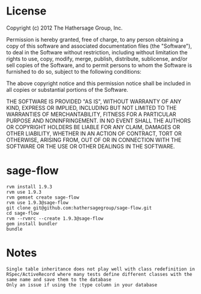
License
=====

Copyright (c) 2012 The Hathersage Group, Inc.

Permission is hereby granted, free of charge, to any person obtaining a copy of this software and associated documentation files (the "Software"), to deal in the Software without restriction, including without limitation the rights to use, copy, modify, merge, publish, distribute, sublicense, and/or sell copies of the Software, and to permit persons to whom the Software is furnished to do so, subject to the following conditions:

The above copyright notice and this permission notice shall be included in all copies or substantial portions of the Software.

THE SOFTWARE IS PROVIDED "AS IS", WITHOUT WARRANTY OF ANY KIND, EXPRESS OR IMPLIED, INCLUDING BUT NOT LIMITED TO THE WARRANTIES OF MERCHANTABILITY, FITNESS FOR A PARTICULAR PURPOSE AND NONINFRINGEMENT. IN NO EVENT SHALL THE AUTHORS OR COPYRIGHT HOLDERS BE LIABLE FOR ANY CLAIM, DAMAGES OR OTHER LIABILITY, WHETHER IN AN ACTION OF CONTRACT, TORT OR OTHERWISE, ARISING FROM, OUT OF OR IN CONNECTION WITH THE SOFTWARE OR THE USE OR OTHER DEALINGS IN THE SOFTWARE.


sage-flow
=========

    rvm install 1.9.3
    rvm use 1.9.3
    rvm gemset create sage-flow
    rvm use 1.9.3@sage-flow
    git clone git@github.com:hathersagegroup/sage-flow.git
    cd sage-flow
    rvm --rvmrc --create 1.9.3@sage-flow
    gem install bundler
    bundle

Notes
=====

    Single table inheritance does not play well with class redefinition in RSpec/ActiveRecord where many tests define different classes with the same name and save them to the database
    Only an issue if using the :type column in your database
